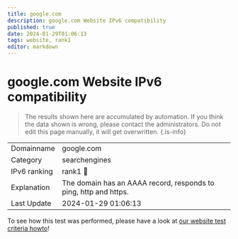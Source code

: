 ```yaml
---
title: google.com
description: google.com Website IPv6 compatibility
published: true
date: 2024-01-29T01:06:13
tags: website, rank1
editor: markdown
---
```


# google.com Website IPv6 compatibility

> The results shown here are accumulated by automation. If you think the data shown is wrong, please contact the administrators. 
> Do not edit this page manually, it will get overwritten.
{.is-info}


|   |   |
| - | - |
| Domainname | google.com
| Category | searchengines |
| IPv6 ranking | rank1 :1st_place_medal: |
| Explanation | The domain has an AAAA record, responds to ping, http and https. |
| Last Update | 2024-01-29 01:06:13 |

To see how this test was performed, please have a look at [our website test criteria howto](/howto/testcriteria/website)!

